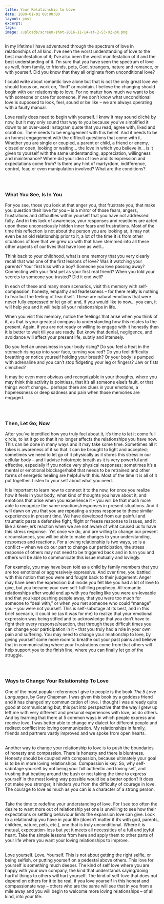 ```yaml
---
title: Your Relationship to Love
date: 2000-01-01 00:00:00
layout: post
excerpt:
tags:
image: /uploads/screen-shot-2016-11-14-at-2-53-02-pm.png
---
```



In my lifetime I have adventured through the spectrum of love in relationships of all kind. I’ve seen the worst understanding of love to the best manifestation of it; I’ve also been the worst manifestation of it and the best understanding of it. I’m sure that you have seen the spectrum of love as well, from family, to friends, pets, God, strangers, nature and romance, or with yourself. Did you know that they all originate from unconditional love?

I could write about romantic love alone but that is not the only great love we should focus on, work on, “find” or maintain. I believe the changing should begin with our relationship to love. For no matter how much we want to be with someone or care for someone, if we don’t know what unconditional love is supposed to look, feel, sound or be like – we are always operating with a faulty manual.

Love really does need to begin with yourself. I know it may sound clich&eacute; by now, but it may only sound that way to you because you’ve simplified it down to an over-used Instagram quote that you read, agree with, liked and scroll on. There needs to be engagement with this belief. And it needs to be an honest engagement with the difficult questions that come with it. Whether you are single or coupled, a parent or child, a friend or enemy, closed or open, looking or waiting… the love in which you believe in… is it given to yourself with the same understanding, appreciation, willingness and maintenance? Where did your idea of love and its expression and expectations come from? Is there any hint of martyrdom, indifference, control, fear, or even manipulation involved? What are the conditions?

### &nbsp;

### What You See, Is In You

For you see, those you look at that anger you, that frustrate you, that make you question their love for you – is a mirror of those fears, angers, frustrations and difficulties within yourself that you have not addressed fully. And in this lack of awareness, your responses and reactions are acted upon these unconsciously hidden inner fears and frustrations. Most of the time this reflection is not about the person you are looking at, it may not even be an old relationship prior to it, a lot of the time it is from other situations of love that we grew up with that have stemmed into all these other aspects of our lives that have love as well…

Think back to your childhood, what is one memory that you very clearly recall that was one of the first lessons of love? Was it watching your parents? Your first kiss with a boy? Someone you love passing away? Connecting with your first pet as your first real friend? When you told your secrets to someone you trusted? Did it end well?

In each of these and many more scenarios, visit this memory with self-compassion, honesty, empathy and fearlessness – for there really is nothing to fear but the feeling of fear itself. These are natural emotions that were never fully expressed or let go of, and, if you would like to now… you can, it will help you and it will help all your relationships in life.

When you visit this memory, notice the feelings that arise when you think of it, as that is your greatest compass to understanding how this relates to the present. Again, if you are not ready or willing to engage with it honestly then it is better to wait till you are ready. But know that denial, negligence, and avoidance will affect your present life, subtly and intensely.&nbsp;

Do you feel an uneasiness in your body rising? Do you feel a heat in the stomach rising up into your face, turning you red? Do you feel difficulty breathing or notice yourself holding your breath? Or your body is pumped with adrenaline and you can’t stop fidgeting your leg or fingers? Jaw or fists clenched?

It may be even more obvious and recognizable in your thoughts, where you may think this activity is pointless, that it’s all someone else’s fault, or that things won’t change… perhaps there are clues in your emotions, a hopelessness or deep sadness and pain when those memories are engaged.

### &nbsp;

### Then, Let Go; Now

After you’ve identified how you truly feel about it, it’s time to let it come full circle, to let it go so that it no longer affects the relationships you have now. This can be done in many ways and it may take some time. Sometimes all it takes is awareness of it so that it can be brought to light and accepted; sometimes we need to let go of it physically as it stores this stress in our cellular body – and I advise holotropic breath as it is very powerful and effective, especially if you notice very physical responses; sometimes it’s a mental or emotional blockage/habit that needs to be retrained and other forms of energetic healing are helpful with this. Most of the time it is all of it put together. Listen to your self about what you need.

It is important to learn how to connect it to the now, for once you realize how it feels in your body, what kind of thoughts you have about it, and emotions that arise when you experience it – you will be that much more able to recognize the same reactions/responses in present situations. And it will dawn on you that you are repeating a stress response to these similar experiences in present time. We have developed from our painful and traumatic pasts a defensive fight, flight or freeze response to issues, and it like a knee-jerk reaction when we are not aware of what caused us to have this stress response. &nbsp;Yet once we do, and are willing to change our present circumstances, you will be able to make changes to your understanding, responses and reactions. For a loving relationship is two ways, so is a conflict – when we do our part to change our participation, the stress response of others may not need to be triggered back and in turn you and others will be able to communicate this issue mutually and lovingly.

For example, you may have been told as a child by family members that you are too emotional or aggressively expressive. And over time, you battled with this notion that you were and fought back to their judgement. Anger may have been the expression but inside you felt like you had a lot of love to give, but you became your own self-fulfilling prophecy. All romantic relationships after would end up with you feeling like you were un-loveable and that you kept pushing people away, that you were too much for someone to “deal with,” or when you met someone who could “manage” you – you were not yourself. This is self-sabotage at its best, and in this brief scenario, it could be (as it was for me) to realize that your emotional expression was being stifled and to acknowledge that you don’t have to fight their every response/reaction, that through these difficult times you can change your participation in it – that you truly had a role in your own pain and suffering. You may need to change your relationship to love, by giving yourself some more room to breathe out your past pains and believe that in communicating where your frustrations come from that others will help support you to the finish line, where you can finally let go of the struggle.

### &nbsp;

### Ways to Change Your Relationship To Love

One of the most popular references I give to people is the book&nbsp;*The 5 Love Languages*, by Gary Chapman. I was given this book by a goddess friend and it has changed my communication of love. I thought I was already quite good at communicating but, this put into perspective that the way I grew up left me with very different and personal experiences with love, as do others. And by learning that there at 5 common ways in which people express and receive love, I was better able to change my dialect for different people and redirect conflict into loving communication. My relationships in family, friends and partners vastly improved and we spoke from open hearts.
<br>&nbsp;

Another way to change your relationship to love is to push the boundaries of honesty and compassion. There is honesty and there is bluntness. Honesty should be coupled with compassion, because ultimately your goal is to be in more loving relationships. Compassion is key. So, why self-sabotage yourself by not being your full authentic and loving self, and trusting that beating around the bush or not taking the time to express yourself in the most loving way possible would be a better option? It does not make you stronger, it hinders you from the difficulty of courage in love. The courage to love as much as you can is a character of a strong person.
<br>&nbsp;

Take the time to redefine your understanding of love. For I see too often the desire to want more out of relationship yet one is unwilling to see how their expectations or settling behaviour limits the expansion love can give. Look to a relationship you have in your life (doesn’t matter if it’s with god, parents, children, nature, pets, etc.), one that is truly unconditional. Where it is mutual, expectation-less but yet it meets all necessities of a full and joyful heart. Take the simple lessons from here and apply them to other parts of your life where you want your loving relationships to improve.
<br>&nbsp;

Love yourself. Love. Yourself. This is not about getting the right selfie, or being selfish, or putting yourself on a pedestal above others. This love for yourself is something much deeper. The kind of self love where you are happy with your own company, the kind that understands saying/doing hurtful things to others will hurt yourself. The kind of self-love that does not depend on others for it to be real, if you love yourself in this honest and compassionate way – others who are the same will see that in you from a mile away and you will begin to welcome more loving relationships – of all kind, into your life.&nbsp;

